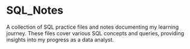 # SQL_Notes
A collection of SQL practice files and notes documenting my learning journey. These files cover various SQL concepts and queries, providing insights into my progress as a data analyst.
